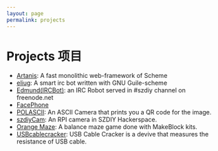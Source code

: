 ```yaml
---
layout: page
permalink: projects
---
```


# Projects 项目


 * [Artanis](#): A fast monolithic web-framework of Scheme
 * [eliug](https://github.com/szdiy/eliug): A smart irc bot written with GNU Guile-scheme
 * [Edmund(IRCBot)](https://github.com/terryoy/teatime-apps): an IRC Robot served in #szdiy channel on freenode.net
 * [FacePhone](#)
 * [POLASCII](http://polascii.szdiy.org): An ASCII Camera that prints you a QR code for the image.
 * [szdiyCam](https://github.com/szdiy/szdiyCam): An RPI camera in SZDIY Hackerspace.
 * [Orange Maze](https://www.seeedstudio.com/recipe/152-orange-maze.html): A balance maze game done with MakeBlock kits.
 * [USBcablecracker](https://github.com/szdiy/USBcablecracker): USB Cable Cracker is a devive that measures the resistance of USB cable. 
